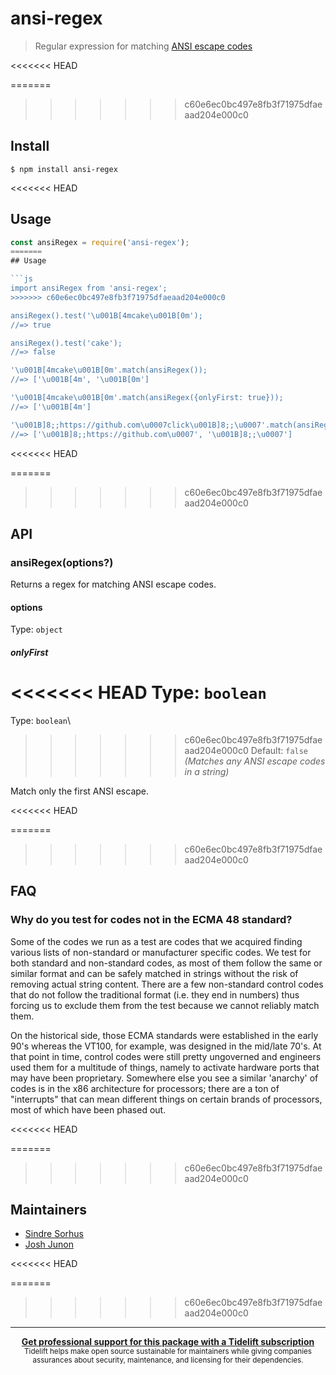 # ansi-regex

> Regular expression for matching [ANSI escape codes](https://en.wikipedia.org/wiki/ANSI_escape_code)

<<<<<<< HEAD

=======
>>>>>>> c60e6ec0bc497e8fb3f71975dfaeaad204e000c0
## Install

```
$ npm install ansi-regex
```

<<<<<<< HEAD

## Usage

```js
const ansiRegex = require('ansi-regex');
=======
## Usage

```js
import ansiRegex from 'ansi-regex';
>>>>>>> c60e6ec0bc497e8fb3f71975dfaeaad204e000c0

ansiRegex().test('\u001B[4mcake\u001B[0m');
//=> true

ansiRegex().test('cake');
//=> false

'\u001B[4mcake\u001B[0m'.match(ansiRegex());
//=> ['\u001B[4m', '\u001B[0m']

'\u001B[4mcake\u001B[0m'.match(ansiRegex({onlyFirst: true}));
//=> ['\u001B[4m']

'\u001B]8;;https://github.com\u0007click\u001B]8;;\u0007'.match(ansiRegex());
//=> ['\u001B]8;;https://github.com\u0007', '\u001B]8;;\u0007']
```

<<<<<<< HEAD

=======
>>>>>>> c60e6ec0bc497e8fb3f71975dfaeaad204e000c0
## API

### ansiRegex(options?)

Returns a regex for matching ANSI escape codes.

#### options

Type: `object`

##### onlyFirst

<<<<<<< HEAD
Type: `boolean`<br>
=======
Type: `boolean`\
>>>>>>> c60e6ec0bc497e8fb3f71975dfaeaad204e000c0
Default: `false` *(Matches any ANSI escape codes in a string)*

Match only the first ANSI escape.

<<<<<<< HEAD

=======
>>>>>>> c60e6ec0bc497e8fb3f71975dfaeaad204e000c0
## FAQ

### Why do you test for codes not in the ECMA 48 standard?

Some of the codes we run as a test are codes that we acquired finding various lists of non-standard or manufacturer specific codes. We test for both standard and non-standard codes, as most of them follow the same or similar format and can be safely matched in strings without the risk of removing actual string content. There are a few non-standard control codes that do not follow the traditional format (i.e. they end in numbers) thus forcing us to exclude them from the test because we cannot reliably match them.

On the historical side, those ECMA standards were established in the early 90's whereas the VT100, for example, was designed in the mid/late 70's. At that point in time, control codes were still pretty ungoverned and engineers used them for a multitude of things, namely to activate hardware ports that may have been proprietary. Somewhere else you see a similar 'anarchy' of codes is in the x86 architecture for processors; there are a ton of "interrupts" that can mean different things on certain brands of processors, most of which have been phased out.

<<<<<<< HEAD

=======
>>>>>>> c60e6ec0bc497e8fb3f71975dfaeaad204e000c0
## Maintainers

- [Sindre Sorhus](https://github.com/sindresorhus)
- [Josh Junon](https://github.com/qix-)

<<<<<<< HEAD

=======
>>>>>>> c60e6ec0bc497e8fb3f71975dfaeaad204e000c0
---

<div align="center">
	<b>
		<a href="https://tidelift.com/subscription/pkg/npm-ansi-regex?utm_source=npm-ansi-regex&utm_medium=referral&utm_campaign=readme">Get professional support for this package with a Tidelift subscription</a>
	</b>
	<br>
	<sub>
		Tidelift helps make open source sustainable for maintainers while giving companies<br>assurances about security, maintenance, and licensing for their dependencies.
	</sub>
</div>
